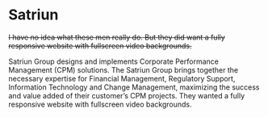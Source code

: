 <!--
  id: 2618
  slug: satriun
  type: fortpolio
  excerpt: <p>Fully responsive website with video and boring content.</p>
  categories: javascript, frontend, HTML/CSS, video, mobile
  tags: Javascript, Wordpress, Less, video
  clients: Satriun
  collaboration: Shapers
  prizes: 
  thumbnail: Satriun-Corporate-Performance-Management.jpg
  image: Satriun-Corporate-Performance-Management.jpg
  images: Satriun-Corporate-Performance-Management.jpg, Satriun-Our-vision.jpg
  inCv: false
  inPortfolio: false
  dateFrom: 2014-10-01
  dateTo: 2014-10-20
-->

# Satriun

<p><strike>I have no idea what these men really do. But they did want a fully responsive website with fullscreen video backgrounds.</strike></p>
<p>Satriun Group designs and implements Corporate Performance Management (CPM) solutions. The Satriun Group brings together the necessary expertise for Financial Management, Regulatory Support, Information Technology and Change Management, maximizing the success and value added of their customer&#8217;s CPM projects. They wanted a fully responsive website with fullscreen video backgrounds.</p>